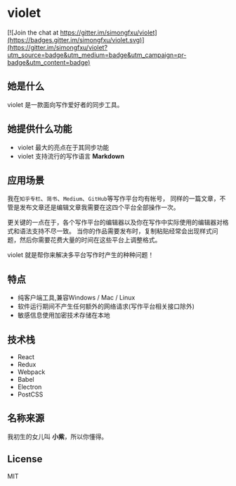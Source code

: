 # violet

[![Join the chat at https://gitter.im/simongfxu/violet](https://badges.gitter.im/simongfxu/violet.svg)](https://gitter.im/simongfxu/violet?utm_source=badge&utm_medium=badge&utm_campaign=pr-badge&utm_content=badge)

## 她是什么

violet 是一款面向写作爱好者的同步工具。

## 她提供什么功能

 * violet 最大的亮点在于其同步功能
 * violet 支持流行的写作语言 **Markdown**

## 应用场景

我在`知乎专栏`、`简书`、`Medium`、`GitHub`等写作平台均有帐号，
同样的一篇文章，不管是发布文章还是编辑文章我需要在这四个平台全部操作一次。

更关键的一点在于，各个写作平台的编辑器以及你在写作中实际使用的编辑器对格式和语法支持不尽一致。
当你的作品需要发布时，复制粘贴经常会出现样式问题，然后你需要花费大量的时间在这些平台上调整格式。

violet 就是帮你来解决多平台写作时产生的种种问题！

## 特点

* 纯客户端工具,兼容Windows / Mac / Linux
* 软件运行期间不产生任何额外的网络请求(写作平台相关接口除外)
* 敏感信息使用加密技术存储在本地

## 技术栈

* React
* Redux
* Webpack
* Babel
* Electron
* PostCSS

## 名称来源

我初生的女儿叫 **小紫**，所以你懂得。

## License

MIT
